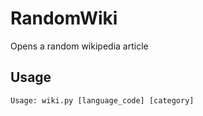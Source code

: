 # RandomWiki
Opens a random wikipedia article 

## Usage

    Usage: wiki.py [language_code] [category]

